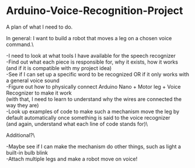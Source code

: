 # Arduino-Voice-Recognition-Project
A plan of what I need to do.

In general: I want to build a robot that moves a leg on a chosen voice command.\

-I need to look at what tools I have available for the speech recognizer\
-Find out what each piece is responsible for, why it exists, how it works (and if it is compatible with my project idea)\
-See if I can set up a specific word to be recognized OR if it only works with a general voice sound\
-Figure out how to physically connect Arduino Nano + Motor leg + Voice Recognizer to make it work\
    (with that, I need to learn to understand why the wires are connected the way they are)\
-Look up examples of code to make such a mechanism move the leg by default automatically once something is said to the voice recognizer\
  (and again, understand what each line of code stands for)\
  
  
 Additional?\
 
 -Maybe see if I can make the mechanism do other things, such as light a built-in bulb blink\
 -Attach multiple legs and make a robot move on voice!
